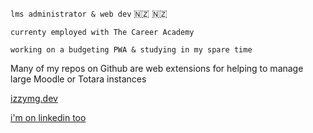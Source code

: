 `lms administrator & web dev` 🇳🇿 🇳🇿 

`currenty employed with The Career Academy`

`working on a budgeting PWA & studying in my spare time`

Many of my repos on Github are web extensions for helping to manage large Moodle or Totara instances


[izzymg.dev](https://izzymg.dev)

[i'm on linkedin too](https://www.linkedin.com/in/izzy-martin-guethert-a79008186/)
